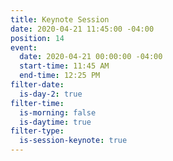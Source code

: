 ```yaml
---
title: Keynote Session
date: 2020-04-21 11:45:00 -04:00
position: 14
event:
  date: 2020-04-21 00:00:00 -04:00
  start-time: 11:45 AM
  end-time: 12:25 PM
filter-date:
  is-day-2: true
filter-time:
  is-morning: false
  is-daytime: true
filter-type:
  is-session-keynote: true
---
```


